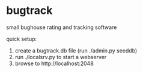 bugtrack
========

small bughouse rating and tracking software

quick setup:
1. create a bugtrack.db file (run ./admin.py seeddb)
2. run ./localsrv.py to start a webserver
3. browse to http://localhost:2048

